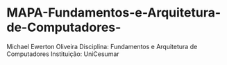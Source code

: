# MAPA-Fundamentos-e-Arquitetura-de-Computadores-
Michael Ewerton Oliveira Disciplina: Fundamentos e Arquitetura de Computadores Instituição: UniCesumar
